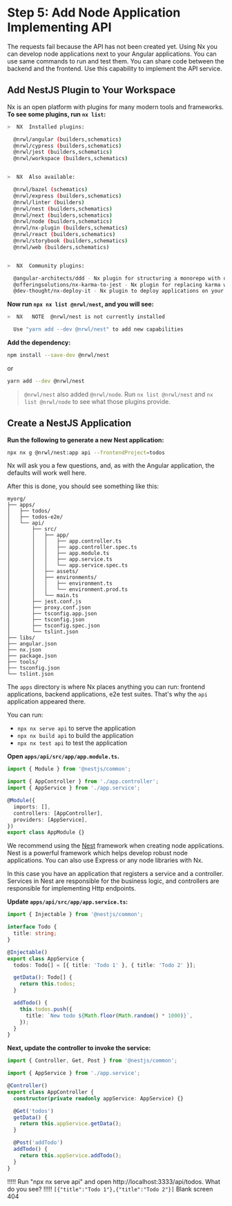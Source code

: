 # Step 5: Add Node Application Implementing API

The requests fail because the API has not been created yet. Using Nx you can develop node applications next to your Angular applications. You can use same commands to run and test them. You can share code between the backend and the frontend. Use this capability to implement the API service.

## Add NestJS Plugin to Your Workspace

Nx is an open platform with plugins for many modern tools and frameworks. **To see some plugins, run `nx list`:**

```bash
>  NX  Installed plugins:

  @nrwl/angular (builders,schematics)
  @nrwl/cypress (builders,schematics)
  @nrwl/jest (builders,schematics)
  @nrwl/workspace (builders,schematics)


>  NX  Also available:

  @nrwl/bazel (schematics)
  @nrwl/express (builders,schematics)
  @nrwl/linter (builders)
  @nrwl/nest (builders,schematics)
  @nrwl/next (builders,schematics)
  @nrwl/node (builders,schematics)
  @nrwl/nx-plugin (builders,schematics)
  @nrwl/react (builders,schematics)
  @nrwl/storybook (builders,schematics)
  @nrwl/web (builders,schematics)


>  NX  Community plugins:

  @angular-architects/ddd - Nx plugin for structuring a monorepo with domains and layers
  @offeringsolutions/nx-karma-to-jest - Nx plugin for replacing karma with jest in an Nx workspace
  @dev-thought/nx-deploy-it - Nx plugin to deploy applications on your favorite cloud provider
```

**Now run `npx nx list @nrwl/nest`, and you will see:**

```bash
>  NX   NOTE  @nrwl/nest is not currently installed

  Use "yarn add --dev @nrwl/nest" to add new capabilities
```

**Add the dependency:**

```bash
npm install --save-dev @nrwl/nest
```

or

```bash
yarn add --dev @nrwl/nest
```

> `@nrwl/nest` also added `@nrwl/node`. Run `nx list @nrwl/nest` and `nx list @nrwl/node` to see what those plugins provide.

## Create a NestJS Application

**Run the following to generate a new Nest application:**

```bash
npx nx g @nrwl/nest:app api --frontendProject=todos
```

Nx will ask you a few questions, and, as with the Angular application, the defaults will work well here.

After this is done, you should see something like this:

```treeview
myorg/
├── apps/
│   ├── todos/
│   ├── todos-e2e/
│   └── api/
│       ├── src/
│       │   ├── app/
│       │   │   ├── app.controller.ts
│       │   │   ├── app.controller.spec.ts
│       │   │   ├── app.module.ts
│       │   │   ├── app.service.ts
│       │   │   └── app.service.spec.ts
│       │   ├── assets/
│       │   ├── environments/
│       │   │   ├── environment.ts
│       │   │   └── environment.prod.ts
│       │   └── main.ts
│       ├── jest.conf.js
│       ├── proxy.conf.json
│       ├── tsconfig.app.json
│       ├── tsconfig.json
│       ├── tsconfig.spec.json
│       └── tslint.json
├── libs/
├── angular.json
├── nx.json
├── package.json
├── tools/
├── tsconfig.json
└── tslint.json
```

The `apps` directory is where Nx places anything you can run: frontend applications, backend applications, e2e test suites. That's why the `api` application appeared there.

You can run:

- `npx nx serve api` to serve the application
- `npx nx build api` to build the application
- `npx nx test api` to test the application

**Open `apps/api/src/app/app.module.ts`.**

```typescript
import { Module } from '@nestjs/common';

import { AppController } from './app.controller';
import { AppService } from './app.service';

@Module({
  imports: [],
  controllers: [AppController],
  providers: [AppService],
})
export class AppModule {}
```

We recommend using the [Nest](/{{framework}}/plugins/nest/overview) framework when creating node applications. Nest is a powerful framework which helps develop robust node applications. You can also use Express or any node libraries with Nx.

In this case you have an application that registers a service and a controller. Services in Nest are responsible for the business logic, and controllers are responsible for implementing Http endpoints.

**Update `apps/api/src/app/app.service.ts`:**

```typescript
import { Injectable } from '@nestjs/common';

interface Todo {
  title: string;
}

@Injectable()
export class AppService {
  todos: Todo[] = [{ title: 'Todo 1' }, { title: 'Todo 2' }];

  getData(): Todo[] {
    return this.todos;
  }

  addTodo() {
    this.todos.push({
      title: `New todo ${Math.floor(Math.random() * 1000)}`,
    });
  }
}
```

**Next, update the controller to invoke the service:**

```typescript
import { Controller, Get, Post } from '@nestjs/common';

import { AppService } from './app.service';

@Controller()
export class AppController {
  constructor(private readonly appService: AppService) {}

  @Get('todos')
  getData() {
    return this.appService.getData();
  }

  @Post('addTodo')
  addTodo() {
    return this.appService.addTodo();
  }
}
```

!!!!!
Run "npx nx serve api" and open http://localhost:3333/api/todos. What do you see?
!!!!!
`[{"title":"Todo 1"},{"title":"Todo 2"}]`
Blank screen
404
